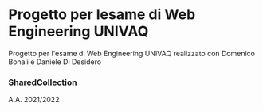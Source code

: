 # Progetto per lesame di Web Engineering UNIVAQ
Progetto per l'esame di Web Engineering UNIVAQ realizzato con Domenico Bonali e Daniele Di Desidero
### SharedCollection
A.A. 2021/2022
